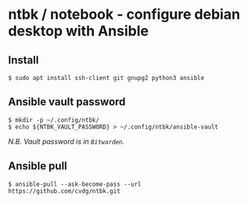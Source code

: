 # ntbk / notebook - configure debian desktop with Ansible


## Install

```shell
$ sudo apt install ssh-client git gnupg2 python3 ansible
```


## Ansible vault password


```shell
$ mkdir -p ~/.config/ntbk/
$ echo ${NTBK_VAULT_PASSWORD} > ~/.config/ntbk/ansible-vault
```

_N.B. Vault password is in `Bitwarden`._


## Ansible pull

```shell
$ ansible-pull --ask-become-pass --url https://github.com/cvdg/ntbk.git
```
